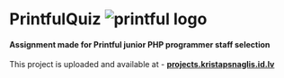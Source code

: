 # **PrintfulQuiz** ![printful logo][logo] 
               
#### Assignment made for Printful junior PHP programmer staff selection

This project is uploaded and available at - [**projects.kristapsnaglis.id.lv**](http://projects.kristapsnaglis.id.lv/index.php)


[logo]: http://www.t-shirtmagazineonline.com/wp-content/uploads/2016/08/printful-logo.png "Printful logo"
